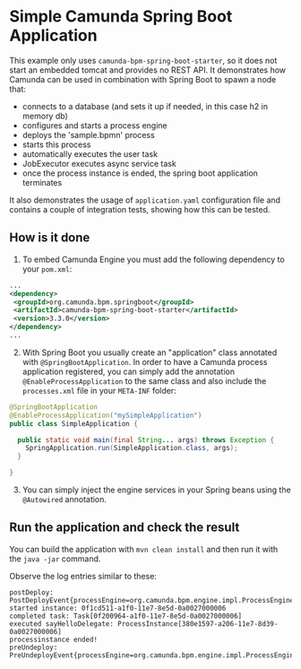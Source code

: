 # Simple Camunda Spring Boot Application

This example only uses `camunda-bpm-spring-boot-starter`, so it does not start an embedded tomcat and provides no REST API.
It demonstrates how Camunda can be used in combination with Spring Boot to spawn a node that:

- connects to a database (and sets it up if needed, in this case h2 in memory db)
- configures and starts a process engine
- deploys the 'sample.bpmn' process
- starts this process
- automatically executes the user task
- JobExecutor executes async service task
- once the process instance is ended, the spring boot application terminates

It also demonstrates the usage of `application.yaml` configuration file and contains a couple of integration tests, showing how this can be tested.

## How is it done

1. To embed Camunda Engine you must add the following dependency to your `pom.xml`:
   
```xml
...
<dependency>
 <groupId>org.camunda.bpm.springboot</groupId>
 <artifactId>camunda-bpm-spring-boot-starter</artifactId>
 <version>3.3.0</version>
</dependency>
...
```

2. With Spring Boot you usually create an "application" class annotated with `@SpringBootApplication`. In order to have a Camunda process application
registered, you can simply add the annotation `@EnableProcessApplication` to the same class and also include the `processes.xml` file in your `META-INF` folder:

```java
@SpringBootApplication
@EnableProcessApplication("mySimpleApplication")
public class SimpleApplication {

  public static void main(final String... args) throws Exception {
    SpringApplication.run(SimpleApplication.class, args);
  }

}
```

3. You can simply inject the engine services in your Spring beans using the `@Autowired` annotation.

## Run the application and check the result

You can build the application with `mvn clean install` and then run it with the `java -jar` command.

Observe the log entries similar to these: 

```text
postDeploy: PostDeployEvent{processEngine=org.camunda.bpm.engine.impl.ProcessEngineImpl@6973b51b}
started instance: 0f1cd511-a1f0-11e7-8e5d-0a0027000006
completed task: Task[0f200964-a1f0-11e7-8e5d-0a0027000006]
executed sayHelloDelegate: ProcessInstance[380e1597-a206-11e7-8d39-0a0027000006]
processinstance ended!
preUndeploy: PreUndeployEvent{processEngine=org.camunda.bpm.engine.impl.ProcessEngineImpl@3be4ea5e}
```